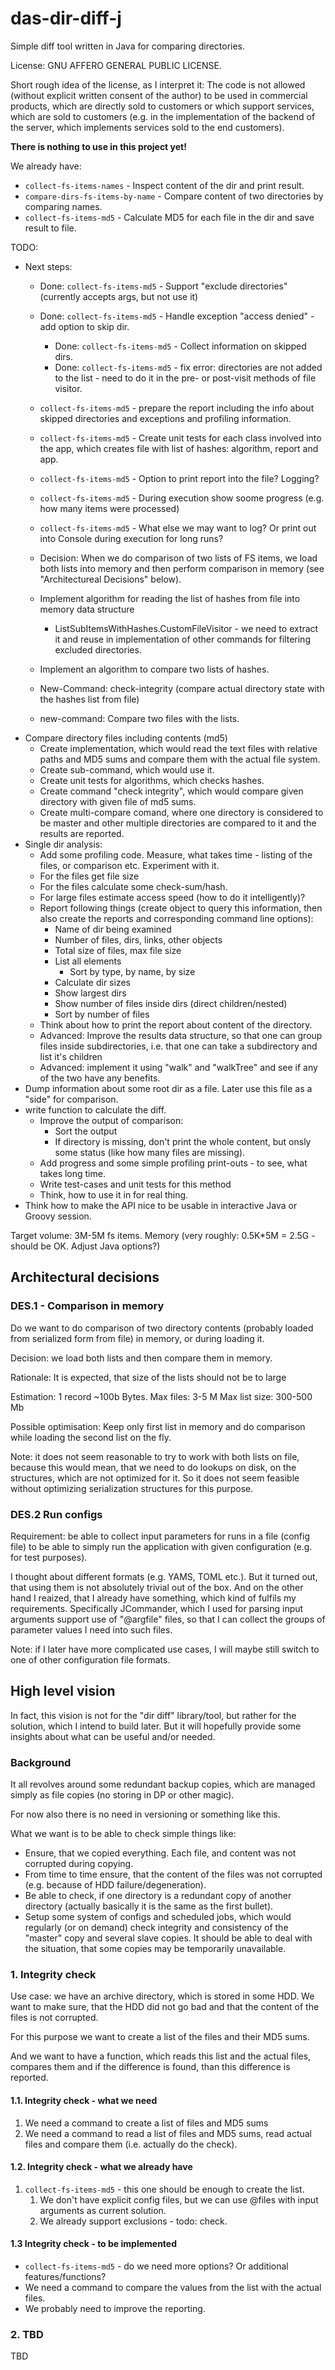 # das-dir-diff-j

Simple diff tool written in Java for comparing directories.

License: GNU AFFERO GENERAL PUBLIC LICENSE.

Short rough idea of the license, as I interpret it: The code is
not allowed (without explicit written consent of the author) to be used in
commercial products, which are directly sold to
customers or which support services, which are sold to customers (e.g. in
the implementation of the backend of the server, which implements services
sold to the end customers).


**There is nothing to use in this project yet!**

We already have:
* `collect-fs-items-names`        - Inspect content of the dir and print result.
* `compare-dirs-fs-items-by-name` - Compare content of two directories by comparing names.
* `collect-fs-items-md5`          - Calculate MD5 for each file in the dir and save result to file.

TODO:
* Next steps:
  * Done: `collect-fs-items-md5` - Support "exclude directories" (currently accepts args, but not use it)
  * Done: `collect-fs-items-md5` - Handle exception "access denied" - add option to skip dir.
    * Done: `collect-fs-items-md5` - Collect information on skipped dirs.
    * Done: `collect-fs-items-md5` - fix error: directories are not added to the list - need to do it in the pre- or post-visit methods of file visitor.

  * `collect-fs-items-md5` - prepare the report including the info about
    skipped directories and exceptions and profiling information.
  * `collect-fs-items-md5` - Create unit tests for each class involved into the app, which creates file with list of hashes: algorithm, report and app.
  * `collect-fs-items-md5` - Option to print report into the file? Logging?
  * `collect-fs-items-md5` - During execution show soome progress (e.g. how many items were processed)
  * `collect-fs-items-md5` - What else we may want to log? Or print out into Console during execution for long runs?
  * Decision: When we do comparison of two lists of FS items, we load both
    lists into memory and then perform comparison in memory (see
    "Architectureal Decisions" below).
  * Implement algorithm for reading the list of hashes from file into memory data structure
    * ListSubItemsWithHashes.CustomFileVisitor - we need to extract it and reuse in implementation of other commands for filtering excluded directories.
  * Implement an algorithm to compare two lists of hashes.
  * New-Command: check-integrity (compare actual directory state with the hashes list from file)
  * new-command: Compare two files with the lists.
* Compare directory files including contents (md5)
  * Create implementation, which would read the text files with relative paths and MD5 sums and compare
    them with the actual file system.
  * Create sub-command, which would use it.
  * Create unit tests for algorithms, which checks hashes.
  * Create command "check integrity", which would compare given directory with given file of md5 sums.
  * Create multi-compare comand, where one directory is considered to be master and other multiple directories are compared to it and the results are reported.
* Single dir analysis:
  * Add some profiling code. Measure, what takes time - listing of the files, or comparison etc. Experiment with it.
  * For the files get file size
  * For the files calculate some check-sum/hash.
  * For large files estimate access speed (how to do it intelligently)?
  * Report following things (create object to query this information, then also create the reports and corresponding command line options):
    * Name of dir being examined
    * Number of files, dirs, links, other objects
    * Total size of files, max file size
    * List all elements
      * Sort by type, by name, by size
    * Calculate dir sizes
    * Show largest dirs
    * Show number of files inside dirs (direct children/nested)
    * Sort by number of files
  * Think about how to print the report about content of the directory.
  * Advanced: Improve the results data structure, so that one can group files
    inside subdirectories, i.e. that one can take a subdirectory and list
    it's children
  * Advanced: implement it using "walk" and "walkTree" and see if any of the two
    have any benefits.
* Dump information about some root dir as a file. Later use this file as a "side" for comparison.
* write function to calculate the diff.
  * Improve the output of comparison:
    * Sort the output
    * If directory is missing, don't print the whole content, but onsly some status (like how many files are missing).
  * Add progress and some simple profiling print-outs - to see, what takes long time.
  * Write test-cases and unit tests for this method
  * Think, how to use it in for real thing.
* Think how to make the API nice to be usable in interactive Java or Groovy session.

Target volume: 3M-5M fs items.
Memory (very roughly: 0.5K*5M = 2.5G - should be OK. Adjust Java options?)


## Architectural decisions

### DES.1 - Comparison in memory

Do we want to do comparison of two directory contents (probably loaded from
serialized form from file) in memory, or during loading it.

Decision: we load both lists and then compare them in memory.

Rationale: It is expected, that size of the lists should not be to large

Estimation: 
1 record ~100b Bytes.
Max files: 3-5 M
Max list size: 300-500 Mb

Possible optimisation: Keep only first list in memory and do comparison while
loading the second list on the fly.

Note: it does not seem reasonable to try to work with both lists on file,
because this would mean, that we need to do lookups on disk, on the
structures, which are not optimized for it. So it does not seem feasible
without optimizing serialization structures for this purpose.


### DES.2 Run configs

Requirement: be able to collect input parameters for runs in a file (config
file) to be able to simply run the application with given configuration
(e.g. for test purposes).

I thought about different formats (e.g. YAMS, TOML etc.). But it turned out,
that using them is not absolutely trivial out of the box. And on the other
hand I reaized, that I already have something, which kind of fulfils my
requirements. Specifically JCommander, which I used for parsing input
arguments support use of "@argfile" files, so that I can collect the groups
of parameter values I need into such files.

Note: if I later have more complicated use cases, I will maybe still switch
to one of other configuration file formats.


## High level vision

In fact, this vision is not for the "dir diff" library/tool, but rather for the solution,
which I intend to build later. But it will hopefully provide some insights about what
can be useful and/or needed.


### Background

It all revolves around some redundant backup copies, which are managed simply as file copies
(no storing in DP or other magic).

For now also there is no need in versioning or something like this.

What we want is to be able to check simple things like:

* Ensure, that we copied everything. Each file, and content was not corrupted during copying.
* From time to time ensure, that the content of the files was not corrupted (e.g. because
  of HDD failure/degeneration).
* Be able to check, if one directory is a redundant copy of another directory (actually
  basically it is the same as the first bullet).
* Setup some system of configs and scheduled jobs, which would regularly (or on demand)
  check integrity and consistency of the "master" copy and several slave copies. It should
  be able to deal with the situation, that some copies may be temporarily unavailable.


### 1. Integrity check

Use case: we have an archive directory, which is stored in some HDD. We want to make sure,
that the HDD did not go bad and that the content of the files is not corrupted.

For this purpose we want to create a list of the files and their MD5 sums.

And we want to have a function, which reads this list and the actual files, compares them
and if the difference is found, than this difference is reported.


#### 1.1. Integrity check - what we need

1. We need a command to create a list of files and MD5 sums
2. We need a command to read a list of files and MD5 sums, read actual files and compare
   them (i.e. actually do the check).


#### 1.2. Integrity check - what we already have

1. `collect-fs-items-md5` - this one should be enough to create the list.
   1. We don't have explicit config files, but we can use @files with input arguments as
      current solution.
   2. We already support exclusions - todo: check.


#### 1.3 Integrity check - to be implemented

* `collect-fs-items-md5` - do we need more options? Or additional features/functions?
* We need a command to compare the values from the list with the actual files.
* We probably need to improve the reporting.


### 2. TBD

TBD

